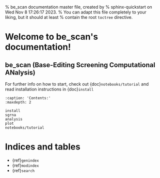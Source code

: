 % be_scan documentation master file, created by
% sphinx-quickstart on Wed Nov  8 17:26:17 2023.
% You can adapt this file completely to your liking, but it should at least
% contain the root `toctree` directive.

# Welcome to be_scan's documentation!

## be_scan (Base-Editing Screening Computational ANalysis)

For further info on how to start, check out {doc}`notebooks/tutorial` and read installation instructions in {doc}`install`

```{toctree}
:caption: 'Contents:'
:maxdepth: 2

install
sgrna
analysis
plot
notebooks/tutorial
```

# Indices and tables

- {ref}`genindex`
- {ref}`modindex`
- {ref}`search`
